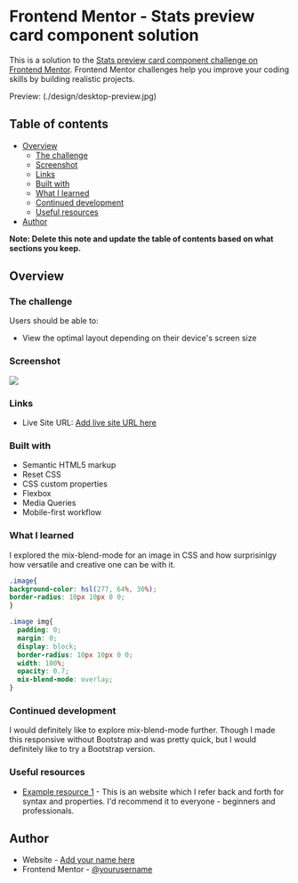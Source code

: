# Frontend Mentor - Stats preview card component solution

This is a solution to the [Stats preview card component challenge on Frontend Mentor](https://www.frontendmentor.io/challenges/stats-preview-card-component-8JqbgoU62). Frontend Mentor challenges help you improve your coding skills by building realistic projects. 

Preview: (./design/desktop-preview.jpg)
## Table of contents

- [Overview](#overview)
  - [The challenge](#the-challenge)
  - [Screenshot](#screenshot)
  - [Links](#links)
  - [Built with](#built-with)
  - [What I learned](#what-i-learned)
  - [Continued development](#continued-development)
  - [Useful resources](#useful-resources)
 - [Author](#author)


**Note: Delete this note and update the table of contents based on what sections you keep.**

## Overview

### The challenge

Users should be able to:

- View the optimal layout depending on their device's screen size

### Screenshot

![](./screenshot.jpg)

### Links
- Live Site URL: [Add live site URL here](https://anoushkagupta876.github.io/statistics-preview/)

### Built with

- Semantic HTML5 markup
- Reset CSS
- CSS custom properties
- Flexbox
- Media Queries
- Mobile-first workflow

### What I learned

I explored the mix-blend-mode for an image in CSS and how surprisinlgy how versatile and creative one can be with it.

```css
.image{
background-color: hsl(277, 64%, 30%);
border-radius: 10px 10px 0 0;
}

.image img{
  padding: 0;
  margin: 0;
  display: block;
  border-radius: 10px 10px 0 0;
  width: 100%;
  opacity: 0.7;
  mix-blend-mode: overlay;
}
```

### Continued development

I would definitely like to explore mix-blend-mode further. Though I made this responsive without Bootstrap and was pretty quick, but I would definitely like to try a Bootstrap version. 

### Useful resources
- [Example resource 1](https://www.example.com) - This is an website  which I refer back and forth for syntax and properties. I'd recommend it to everyone - beginners and professionals.

## Author

- Website - [Add your name here](https://anoushkagupta876.github.io/Anoushka/)
- Frontend Mentor - [@yourusername](https://www.frontendmentor.io/profile/anoushkagupta876)


